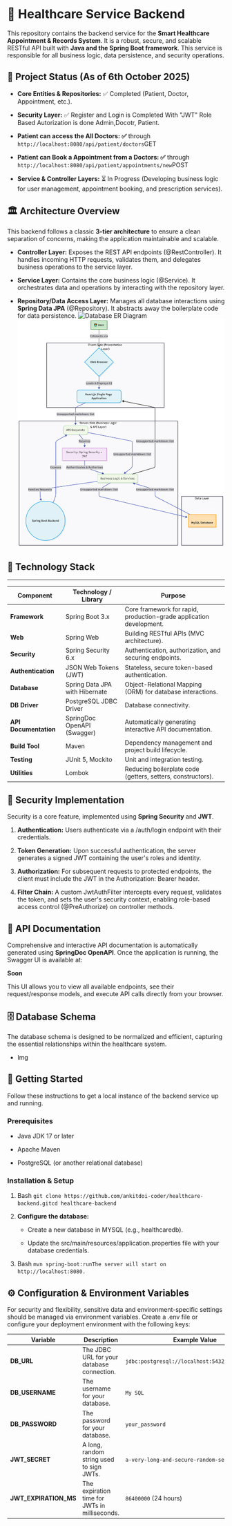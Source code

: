 🏥 Healthcare Service Backend
=============================

This repository contains the backend service for the **Smart Healthcare Appointment & Records System**. It is a robust, secure, and scalable RESTful API built with **Java and the Spring Boot framework**. This service is responsible for all business logic, data persistence, and security operations.

🚀 Project Status (As of 6th October 2025)
-----------------

*   **Core Entities & Repositories:** ✅ Completed (Patient, Doctor, Appointment, etc.).

*   **Security Layer:** ✅ Register and Login is Completed With "JWT" Role Based Autorization is done Admin,Docotr, Patient.
*   **Patient can access the All Doctors: ✅** through ```http://localhost:8080/api/patient/doctors```GET
*   **Patient can Book a Appointment from a Doctors: ✅** through ```http://localhost:8080/api/patient/appointments/new```POST    
*   **Service & Controller Layers:** ⏳ In Progress (Developing business logic for user management, appointment booking, and prescription services).
   

🏛️ Architecture Overview
-------------------------

This backend follows a classic **3-tier architecture** to ensure a clean separation of concerns, making the application maintainable and scalable.

*   **Controller Layer:** Exposes the REST API endpoints (@RestController). It handles incoming HTTP requests, validates them, and delegates business operations to the service layer.
    
*   **Service Layer:** Contains the core business logic (@Service). It orchestrates data and operations by interacting with the repository layer.
    
*   **Repository/Data Access Layer:** Manages all database interactions using **Spring Data JPA** (@Repository). It abstracts away the boilerplate code for data persistence.
     ![Database ER Diagram](https://raw.githubusercontent.com/ankitdoi-coder/HealthCare-Backend/main/Requirements%20&%20Architecture/04_ERD_DB.jpg)
     ![Database Architecture Diagram](https://raw.githubusercontent.com/ankitdoi-coder/HealthCare-Backend/main/Requirements%20&%20Architecture/06_Architecture_workflow.png)
    

## 🚀 Technology Stack
--------------------

| Component             | Technology / Library                 | Purpose                                                                 |
|-----------------------|--------------------------------------|-------------------------------------------------------------------------|
| **Framework**         | Spring Boot 3.x                      | Core framework for rapid, production-grade application development.     |
| **Web**               | Spring Web                           | Building RESTful APIs (MVC architecture).                               |
| **Security**          | Spring Security 6.x                  | Authentication, authorization, and securing endpoints.                  |
| **Authentication**    | JSON Web Tokens (JWT)                | Stateless, secure token-based authentication.                           |
| **Database**          | Spring Data JPA with Hibernate       | Object-Relational Mapping (ORM) for database interactions.              |
| **DB Driver**         | PostgreSQL JDBC Driver               | Database connectivity.                                                  |
| **API Documentation** | SpringDoc OpenAPI (Swagger)          | Automatically generating interactive API documentation.                 |
| **Build Tool**        | Maven                                | Dependency management and project build lifecycle.                      |
| **Testing**           | JUnit 5, Mockito                     | Unit and integration testing.                                           |
| **Utilities**         | Lombok                               | Reducing boilerplate code (getters, setters, constructors).             |


🔑 Security Implementation
--------------------------

Security is a core feature, implemented using **Spring Security** and **JWT**.

1.  **Authentication:** Users authenticate via a /auth/login endpoint with their credentials.
    
2.  **Token Generation:** Upon successful authentication, the server generates a signed JWT containing the user's roles and identity.
    
3.  **Authorization:** For subsequent requests to protected endpoints, the client must include the JWT in the Authorization: Bearer header.
    
4.  **Filter Chain:** A custom JwtAuthFilter intercepts every request, validates the token, and sets the user's security context, enabling role-based access control (@PreAuthorize) on controller methods.
    

📖 API Documentation
--------------------

Comprehensive and interactive API documentation is automatically generated using **SpringDoc OpenAPI**. Once the application is running, the Swagger UI is available at:

**Soon**

This UI allows you to view all available endpoints, see their request/response models, and execute API calls directly from your browser.

🗄️ Database Schema
-------------------

The database schema is designed to be normalized and efficient, capturing the essential relationships within the healthcare system.

- Img

🚀 Getting Started
------------------

Follow these instructions to get a local instance of the backend service up and running.

### Prerequisites

*   Java JDK 17 or later
    
*   Apache Maven
    
*   PostgreSQL (or another relational database)
    

### Installation & Setup

1.  Bash ```git clone https://github.com/ankitdoi-coder/healthcare-backend.gitcd healthcare-backend```
    
2.  **Configure the database:**
    
    *   Create a new database in MYSQL (e.g., healthcaredb).
        
    *   Update the src/main/resources/application.properties file with your database credentials.
        
3.  Bash ```mvn spring-boot:runThe server will start on http://localhost:8080.```
    

⚙️ Configuration & Environment Variables
----------------------------------------

For security and flexibility, sensitive data and environment-specific settings should be managed via environment variables. Create a .env file or configure your deployment environment with the following keys:


| Variable              | Description                                   | Example Value                                               |
|-----------------------|-----------------------------------------------|-------------------------------------------------------------|
| **DB_URL**            | The JDBC URL for your database connection.    | `jdbc:postgresql://localhost:5432/healthcaredb`             |
| **DB_USERNAME**       | The username for your database.               | `My SQL`                                                    |
| **DB_PASSWORD**       | The password for your database.               | `your_password`                                             |
| **JWT_SECRET**        | A long, random string used to sign JWTs.      | `a-very-long-and-secure-random-secret-key-123`              |
| **JWT_EXPIRATION_MS** | The expiration time for JWTs in milliseconds. | `86400000` (24 hours)                                       |
